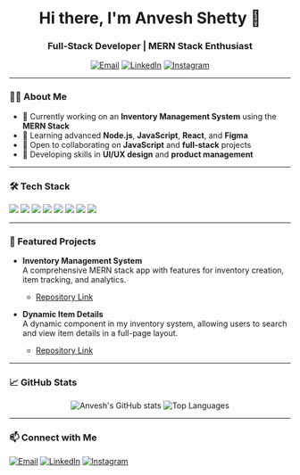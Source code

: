 <h1 align="center">Hi there, I'm Anvesh Shetty 👋</h1>
<h3 align="center">Full-Stack Developer | MERN Stack Enthusiast</h3>

<p align="center">
  <a href="mailto:shettyanvesh86@gmail.com"><img src="https://img.shields.io/badge/Email-shettyanvesh86%40gmail.com-red?style=for-the-badge&logo=gmail&logoColor=white" alt="Email" /></a>
  <a href="https://linkedin.com/in/anvesh-a-shetty-716b05251" target="blank"><img src="https://img.shields.io/badge/LinkedIn-Anvesh%20Shetty-blue?style=for-the-badge&logo=linkedin" alt="LinkedIn" /></a>
  <a href="https://instagram.com/anveshshettyy" target="blank"><img src="https://img.shields.io/badge/Instagram-AnveshShettyy-purple?style=for-the-badge&logo=instagram" alt="Instagram" /></a>
</p>

---

### 👨‍💻 About Me
- 🔭 Currently working on an **Inventory Management System** using the **MERN Stack**
- 🌱 Learning advanced **Node.js**, **JavaScript**, **React**, and **Figma**
- 🤝 Open to collaborating on **JavaScript** and **full-stack** projects
- 🎨 Developing skills in **UI/UX design** and **product management**

---

### 🛠️ Tech Stack
<p align="left">
  <img src="https://img.shields.io/badge/-HTML5-E34F26?logo=html5&logoColor=white&style=for-the-badge" />
  <img src="https://img.shields.io/badge/-CSS3-1572B6?logo=css3&logoColor=white&style=for-the-badge" />
  <img src="https://img.shields.io/badge/-JavaScript-F7DF1E?logo=javascript&logoColor=black&style=for-the-badge" />
  <img src="https://img.shields.io/badge/-React-61DAFB?logo=react&logoColor=black&style=for-the-badge" />
  <img src="https://img.shields.io/badge/-Node.js-339933?logo=node.js&logoColor=white&style=for-the-badge" />
  <img src="https://img.shields.io/badge/-MongoDB-47A248?logo=mongodb&logoColor=white&style=for-the-badge" />
  <img src="https://img.shields.io/badge/-Express-000000?logo=express&logoColor=white&style=for-the-badge" />
  <img src="https://img.shields.io/badge/-Figma-F24E1E?logo=figma&logoColor=white&style=for-the-badge" />
</p>

---

### 🚀 Featured Projects
- **Inventory Management System**  
  A comprehensive MERN stack app with features for inventory creation, item tracking, and analytics.
  - [Repository Link](https://github.com/AnveshShetty/inventory-management-system)

- **Dynamic Item Details**  
  A dynamic component in my inventory system, allowing users to search and view item details in a full-page layout.
  - [Repository Link](https://github.com/AnveshShetty/item-details-component)

---

### 📈 GitHub Stats
<p align="center">
  <img src="https://github-readme-stats.vercel.app/api?username=AnveshShetty&show_icons=true&theme=radical" alt="Anvesh's GitHub stats" />
  <img src="https://github-readme-stats.vercel.app/api/top-langs/?username=AnveshShetty&layout=compact&theme=radical" alt="Top Languages" />
</p>

---

### 📫 Connect with Me
<p align="left">
  <a href="mailto:shettyanvesh86@gmail.com"><img align="center" src="https://img.shields.io/badge/Email-shettyanvesh86%40gmail.com-red?style=for-the-badge&logo=gmail&logoColor=white" alt="Email" /></a>
  <a href="https://linkedin.com/in/anvesh-a-shetty-716b05251" target="blank"><img align="center" src="https://img.shields.io/badge/LinkedIn-Anvesh%20Shetty-blue?style=for-the-badge&logo=linkedin" alt="LinkedIn" /></a>
  <a href="https://instagram.com/anveshshettyy" target="blank"><img align="center" src="https://img.shields.io/badge/Instagram-AnveshShettyy-purple?style=for-the-badge&logo=instagram" alt="Instagram" /></a>
</p>
